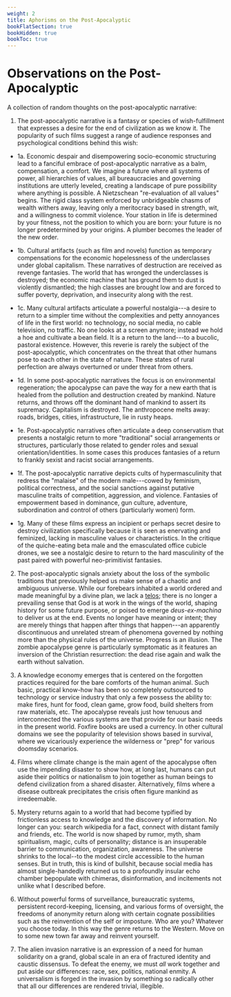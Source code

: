 ```yaml
---
weight: 2
title: Aphorisms on the Post-Apocalyptic
bookFlatSection: true
bookHidden: true
bookToc: true
---
```


# Observations on the Post-Apocalyptic

A collection of random thoughts on the post-apocalyptic narrative:

1. The post-apocalyptic narrative is a fantasy or species of wish-fulfillment that expresses a desire for the end of civilization as we know it. The popularity of such films suggest a range of audience responses and psychological conditions behind this wish:

- 1a. Economic despair and disempowering socio-economic structuring lead to a fanciful embrace of post-apocalyptic narrative as a balm, compensation, a comfort. We imagine a future where all systems of power, all hierarchies of values, all bureaucracies and governing institutions are utterly leveled, creating a landscape of pure possibility where anything is possible. A Nietzschean "re-evaluation of all values" begins. The rigid class system enforced by unbridgeable chasms of wealth withers away, leaving only a meritocracy based in strength, wit, and a willingness to commit violence. Your station in life is determined by your fitness, not the position to which you are born: your future is no longer predetermined by your origins. A plumber becomes the leader of the new order.   

- 1b. Cultural artifacts (such as film and novels) function as temporary compensations for the economic hopelessness of the underclasses under global capitalism. These narratives of destruction are received as revenge fantasies. The world that has wronged the underclasses is destroyed; the economic machine that has ground them to dust is violently dismantled; the high classes are brought low and are forced to suffer poverty, deprivation, and insecurity along with the rest. 

- 1c. Many cultural artifacts articulate a powerful nostalgia---a desire to return to a simpler time without the complexities and petty annoyances of life in the first world: no technology, no social media, no cable television, no traffic. No one looks at a screen anymore; instead we hold a hoe and cultivate a bean field. It is a return to the land---to a bucolic, pastoral existence. However, this reverie is rarely the subject of the post-apocalyptic, which concentrates on the threat that other humans pose to each other in the state of nature. These states of rural perfection are always overturned or under threat from others. 

- 1d. In some post-apocalyptic narratives the focus is on environmental regeneration; the apocalypse can pave the way for a new earth that is healed from the pollution and destruction created by mankind. Nature returns, and throws off the dominant hand of mankind to assert its supremacy. Capitalism is destroyed. The anthropocene melts away: roads, bridges, cities, infrastructure, lie in rusty heaps.

- 1e. Post-apocalyptic narratives often articulate a deep conservatism that presents a nostalgic return to more "traditional" social arrangements or structures, particularly those related to gender roles and sexual orientation/identities. In some cases this produces fantasies of a return to frankly sexist and racist social arrangements. 

- 1f. The post-apocalyptic narrative depicts cults of hypermasculinity that redress the "malaise" of the modern male---cowed by feminism, political correctness, and the social sanctions against putative masculine traits of competition, aggression, and violence. Fantasies of empowerment based in dominance, gun culture, adventure, subordination and control of others (particularly women) form.

- 1g. Many of these films express an incipient or perhaps secret desire to destroy civilization specifically because it is seen as enervating and feminized, lacking in masculine values or characteristics. In the critique of the quiche-eating beta male and the emasculated office cubicle drones, we see a nostalgic desire to return to the hard masculinity of the past paired with powerful neo-primitivist fantasies. 

2. The post-apocalyptic signals anxiety about the loss of the symbolic traditions that previously helped us make sense of a chaotic and ambiguous universe. While our forebears inhabited a world ordered and made meaningful by a divine plan, we lack a [telos](https://en.wikipedia.org/wiki/Telos_(philosophy)); there is no longer a prevailing sense that God is at work in the wings of the world, shaping history for some future purpose, or poised to emerge *deus-ex-machina* to deliver us at the end. Events no longer have meaning or intent; they are merely things that happen after things that happen---an apparently discontinuous and unrelated stream of phenomena governed by nothing more than the physical rules of the universe. Progress is an illusion. The zombie apocalypse genre is particularly symptomatic as it features an inversion of the Christian resurrection: the dead rise again and walk the earth without salvation. 


3. A knowledge economy emerges that is centered on the forgotten practices required for the bare comforts of the human animal. Such basic, practical know-how has been so completely outsourced to technology or service industry that only a few possess the ability to: make fires, hunt for food, clean game, grow food, build shelters from raw materials, etc. The apocalypse reveals just how tenuous and interconnected the various systems are that provide for our basic needs in the present world. Foxfire books are used a currency. In other cultural domains we see the popularity of television shows based in survival, where we vicariously experience the wilderness or "prep" for various doomsday scenarios. 

4. Films where climate change is the main agent of the apocalypse often use the impending disaster to show how, at long last, humans can put aside their politics or nationalism to join together as human beings to defend civilization from a shared disaster. Alternatively, films where a disease outbreak precipitates the crisis often figure mankind as irredeemable.  

5. Mystery returns again to a world that had become typified by frictionless access to knowledge and the discovery of information. No longer can you: search wikipedia for a fact, connect with distant family and friends, etc. The world is now shaped by rumor, myth, sham spiritualism, magic, cults of personality; distance is an insuperable barrier to communication, organization, awareness. The universe shrinks to the local--to the modest circle accessible to the human senses. But in truth, this is kind of bullshit, because social media has almost single-handedly returned us to a profoundly insular echo chamber bepopulate with chimeras, disinformation, and incitements not unlike what I described before.

6. Without powerful forms of surveillance, bureaucratic systems, persistent record-keeping, licensing, and various forms of oversight, the freedoms of anonymity return along with certain cognate possibilities such as the reinvention of the self or imposture. Who are you? Whatever you choose today. In this way the genre returns to the Western. Move on to some new town far away and reinvent yourself.

7. The alien invasion narrative is an expression of a need for human solidarity on a grand, global scale in an era of fractured identity and caustic dissensus. To defeat the enemy, we must *all* work together and put aside our differences: race, sex, politics, national enmity. A universalism is forged in the invasion by something so radically other that all our differences are rendered trivial, illegible. 




